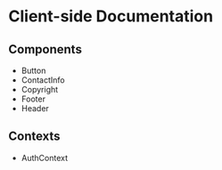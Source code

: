 # Client-side Documentation

## Components

- Button
- ContactInfo 
- Copyright
- Footer
- Header

## Contexts

- AuthContext